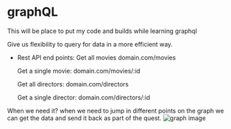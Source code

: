 # graphQL
This will be place to put my code and builds while learning graphql


Give us flexibility to query for data in a more efficient way.


- Rest API end points:
    Get all movies
    domain.com/movies

    Get a single movie:
    domain.com/movies/:id

    Get all directors:
    domain.com/directors

    Get a single director:
    domain.com/directors/:id

When we need it?
 when we need to jump in different points on the graph we can get the data and send it back as part of the quest.
![graph image](./images/graph.png)